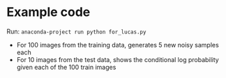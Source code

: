 # Example code
Run: `anaconda-project run python for_lucas.py`

- For 100 images from the training data, generates 5 new noisy samples each
- For 10 images from the test data, shows the conditional log probability given each of the 100 train images
